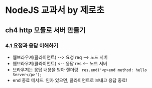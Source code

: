 # NodeJS 교과서  by 제로초

## ch4  http 모듈로 서버 만들기
### 4.1 요청과 응답 이해하기
- 웹브라우져(클라이언트)  --> 요청 req --> 노드 서버
- 웹브라우져(클라이언트)  <-- 응답 res <-- 노드 서버
- 브라우져는 응답 내용을 받아 렌더링
` res.end('<p>end method: hello Server</p>');` 
-  end 종료 메서드.  인자 있으면, 클라이언트로 보내고 응답 종료!
